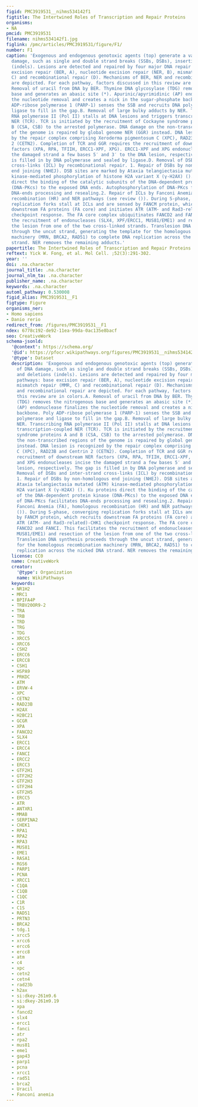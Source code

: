 ```yaml
---
figid: PMC3919531__nihms534142f1
figtitle: The Intertwined Roles of Transcription and Repair Proteins
organisms:
- NA
pmcid: PMC3919531
filename: nihms534142f1.jpg
figlink: /pmc/articles/PMC3919531/figure/F1/
number: F1
caption: 'Exogenous and endogenous genotoxic agents (top) generate a variety of DNA
  damage, such as single and double strand breaks (SSBs, DSBs), insertions and deletions
  (indels). Lesions are detected and repaired by four major DNA repair pathways: base
  excision repair (BER, A), nucleotide excision repair (NER, B), mismatch repair (MMR,
  C) and recombinational repair (D). Mechanisms of BER, NER and recombinational repair
  are depicted. For each pathway, factors discussed in this review are in colors.A.
  Removal of uracil from DNA by BER. Thymine DNA glycosylase (TDG) removes the nitrogenous
  base and generates an abasic site (*). Apurinic/apyrimidinic (AP) endonuclease finalizes
  the nucleotide removal and creates a nick in the sugar-phosphate backbone. Poly
  ADP-ribose polymerase 1 (PARP-1) senses the SSB and recruits DNA polymerase and
  ligase to fill in the gap.B. Removal of large bulky adducts by NER. Transcribing
  RNA polymerase II (Pol II) stalls at DNA lesions and triggers transcription-coupled
  NER (TCR). TCR is initiated by the recruitment of Cockayne syndrome proteins A and
  B (CSA, CSB) to the arrested polymerase. DNA damage on the non-transcribed regions
  of the genome is repaired by global genome NER (GGR) instead. DNA lesion is recognized
  by the repair complex comprising Xeroderma pigmentosum C (XPC), RAD23B and Centrin
  2 (CETN2). Completion of TCR and GGR requires the recruitment of downstream NER
  factors (XPA, RPA, TFIIH, ERCC1-XPF, XPG). ERCC1-XPF and XPG endonucleases incise
  the damaged strand a few bases 5′ and 3′ to the DNA lesion, respectively. The gap
  is filled in by DNA polymerase and sealed by ligase.D. Removal of DSBs and inter-strand
  cross-links (ICL) by recombinational repair. 1. Repair of DSBs by non-homologous
  end joining (NHEJ). DSB sites are marked by Ataxia telangiectasia mutated (ATM)
  kinase-mediated phosphorylation of histone H2A variant X (γ-H2AX) (). Ku proteins
  direct the binding of the catalytic subunits of the DNA-dependent protein kinase
  (DNA-PKcs) to the exposed DNA ends. Autophosphorylation of DNA-PKcs facilitates
  DNA-ends processing and resealing.2. Repair of ICLs by Fanconi Anemia (FA), homologous
  recombination (HR) and NER pathways (see review ()). During S-phase, converging
  replication forks stall at ICLs and are sensed by FANCM protein, which recruits
  downstream FA proteins (FA core) and initiates ATR (ATM- and Rad3-related)-CHK1
  checkpoint response. The FA core complex ubiquitinates FANCD2 and FANCI. This facilitates
  the recruitment of endonucleases (SLX4, XPF/ERCC1, MUS81/EME1) and resection of
  the lesion from one of the two cross-linked strands. Translesion DNA synthesis proceeds
  through the uncut strand, generating the template for the homologous recombination
  machinery (MRN, BRCA2, RAD51) to complete DNA replication across the nicked DNA
  strand. NER removes the remaining adducts.'
papertitle: The Intertwined Roles of Transcription and Repair Proteins.
reftext: Yick W. Fong, et al. Mol Cell. ;52(3):291-302.
year: ''
doi: .na.character
journal_title: .na.character
journal_nlm_ta: .na.character
publisher_name: .na.character
keywords: .na.character
automl_pathway: 0.530008
figid_alias: PMC3919531__F1
figtype: Figure
organisms_ner:
- Homo sapiens
- Danio rerio
redirect_from: /figures/PMC3919531__F1
ndex: 6778c192-de92-11ea-99da-0ac135e8bacf
seo: CreativeWork
schema-jsonld:
  '@context': https://schema.org/
  '@id': https://pfocr.wikipathways.org/figures/PMC3919531__nihms534142f1.html
  '@type': Dataset
  description: 'Exogenous and endogenous genotoxic agents (top) generate a variety
    of DNA damage, such as single and double strand breaks (SSBs, DSBs), insertions
    and deletions (indels). Lesions are detected and repaired by four major DNA repair
    pathways: base excision repair (BER, A), nucleotide excision repair (NER, B),
    mismatch repair (MMR, C) and recombinational repair (D). Mechanisms of BER, NER
    and recombinational repair are depicted. For each pathway, factors discussed in
    this review are in colors.A. Removal of uracil from DNA by BER. Thymine DNA glycosylase
    (TDG) removes the nitrogenous base and generates an abasic site (*). Apurinic/apyrimidinic
    (AP) endonuclease finalizes the nucleotide removal and creates a nick in the sugar-phosphate
    backbone. Poly ADP-ribose polymerase 1 (PARP-1) senses the SSB and recruits DNA
    polymerase and ligase to fill in the gap.B. Removal of large bulky adducts by
    NER. Transcribing RNA polymerase II (Pol II) stalls at DNA lesions and triggers
    transcription-coupled NER (TCR). TCR is initiated by the recruitment of Cockayne
    syndrome proteins A and B (CSA, CSB) to the arrested polymerase. DNA damage on
    the non-transcribed regions of the genome is repaired by global genome NER (GGR)
    instead. DNA lesion is recognized by the repair complex comprising Xeroderma pigmentosum
    C (XPC), RAD23B and Centrin 2 (CETN2). Completion of TCR and GGR requires the
    recruitment of downstream NER factors (XPA, RPA, TFIIH, ERCC1-XPF, XPG). ERCC1-XPF
    and XPG endonucleases incise the damaged strand a few bases 5′ and 3′ to the DNA
    lesion, respectively. The gap is filled in by DNA polymerase and sealed by ligase.D.
    Removal of DSBs and inter-strand cross-links (ICL) by recombinational repair.
    1. Repair of DSBs by non-homologous end joining (NHEJ). DSB sites are marked by
    Ataxia telangiectasia mutated (ATM) kinase-mediated phosphorylation of histone
    H2A variant X (γ-H2AX) (). Ku proteins direct the binding of the catalytic subunits
    of the DNA-dependent protein kinase (DNA-PKcs) to the exposed DNA ends. Autophosphorylation
    of DNA-PKcs facilitates DNA-ends processing and resealing.2. Repair of ICLs by
    Fanconi Anemia (FA), homologous recombination (HR) and NER pathways (see review
    ()). During S-phase, converging replication forks stall at ICLs and are sensed
    by FANCM protein, which recruits downstream FA proteins (FA core) and initiates
    ATR (ATM- and Rad3-related)-CHK1 checkpoint response. The FA core complex ubiquitinates
    FANCD2 and FANCI. This facilitates the recruitment of endonucleases (SLX4, XPF/ERCC1,
    MUS81/EME1) and resection of the lesion from one of the two cross-linked strands.
    Translesion DNA synthesis proceeds through the uncut strand, generating the template
    for the homologous recombination machinery (MRN, BRCA2, RAD51) to complete DNA
    replication across the nicked DNA strand. NER removes the remaining adducts.'
  license: CC0
  name: CreativeWork
  creator:
    '@type': Organization
    name: WikiPathways
  keywords:
  - NR1H2
  - MRC1
  - BPIFA4P
  - TRBV20OR9-2
  - TRA
  - TRB
  - TRD
  - TRG
  - TDG
  - XRCC5
  - XRCC6
  - CSH2
  - ERCC6
  - ERCC8
  - CSH1
  - HSPA9
  - PRKDC
  - ATM
  - ERVW-4
  - XPC
  - CETN2
  - RAD23B
  - H2AX
  - H2BC21
  - GCGR
  - XPA
  - FANCD2
  - SLX4
  - ERCC1
  - ERCC4
  - FANCI
  - ERCC2
  - ERCC3
  - GTF2H1
  - GTF2H2
  - GTF2H3
  - GTF2H4
  - GTF2H5
  - ERCC5
  - ATR
  - ANTXR1
  - MMAB
  - SERPINA2
  - CHEK1
  - RPA1
  - RPA2
  - RPA3
  - MUS81
  - EME1
  - RASA1
  - RGS6
  - PARP1
  - PCNA
  - XRCC1
  - C1QA
  - C1QB
  - C1QC
  - C1R
  - C1S
  - RAD51
  - PRTN3
  - BRCA2
  - tdg.1
  - xrcc5
  - xrcc6
  - ercc6
  - ercc8
  - atm
  - c4
  - xpc
  - cetn2
  - cetn4
  - rad23b
  - h2ax
  - si:dkey-261m9.6
  - si:dkey-261m9.19
  - xpa
  - fancd2
  - slx4
  - ercc1
  - fanci
  - atr
  - rpa2
  - mus81
  - eme1
  - gap43
  - parp1
  - pcna
  - xrcc1
  - rad51
  - brca2
  - Uracil
  - Fanconi anemia
---
```

